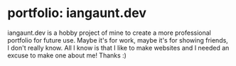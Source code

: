 # portfolio: iangaunt.dev

iangaunt.dev is a hobby project of mine to create a more professional portfolio for future use. Maybe it's for work, maybe it's for showing friends, I don't really know. All I know is that I like to make websites and I needed an excuse to make one about me! Thanks :)

